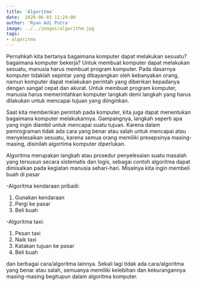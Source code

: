 ```yaml
---
title: 'Algoritma'
date:  2020-06-03 11:24:00
author: 'Ryan Adi Putra'
image: ../../images/algorithm.jpg
tags: 
- algoritma
---
```


Pernahkah kita bertanya bagaimana komputer dapat melakukan sesuatu? bagaimana komputer bekerja? Untuk membuat komputer dapat melakukan sesuatu, manusia harus membuat program komputer. Pada dasarnya komputer tidaklah sepintar yang dibayangkan oleh kebanyakan orang, namun komputer dapat melakukan perintah yang diberikan kepadanya dengan sangat cepat dan akurat. Untuk membuat program komputer, manusia harus memerintahkan komputer langkah demi langkah yang harus dilakukan untuk mencapai tujuan yang diinginkan.

Saat kita memberikan perintah pada komputer, kita juga dapat menentukan bagaimana komputer melakukannya. Gampangnya, langkah seperti apa yang ingin diambil untuk mencapai suatu tujuan. Karena dalam pemrograman tidak ada cara yang benar atau salah untuk mencapai atau menyelesaikan sesuatu, karena semua orang memiliki presepsinya masing-masing, disinilah algortima komputer diperlukan.

Algoritma merupakan langkah atau prosedur penyelesaian suatu masalah yang tersusun secara sistematis dan logis, sebagai contoh algoritma dapat dimisalkan pada kegiatan manusia sehari-hari. Misalnya kita ingin membeli buah di pasar

-Algoritma kendaraan pribadi:
1. Gunakan kendaraan
2. Pergi ke pasar
3. Beli buah

-Algoritma taxi:
1. Pesan taxi
2. Naik taxi
3. Katakan tujuan ke pasar
4. Beli buah

dan berbagai cara/algoritma lainnya. Sekali lagi tidak ada cara/algoritma yang benar atau salah, semuanya memiliki kelebihan dan kekurangannya masing-masing begitupun dalam algoritma komputer.